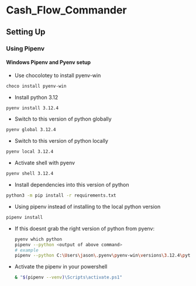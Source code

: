# Cash_Flow_Commander

## Setting Up

### Using Pipenv

#### Windows Pipenv and Pyenv setup

- Use chocolotey to install pyenv-win

```bash
choco install pyenv-win
```

- Install python 3.12

```bash
pyenv install 3.12.4
```

- Switch to this version of python globally

```bash
pyenv global 3.12.4
```

- Switch to this version of python locally
  
```bash
pyenv local 3.12.4
```

- Activate shell with pyenv
  
```bash
pyenv shell 3.12.4
```

- Install dependencies into this version of python

```bash
python3 -m pip install -r requirements.txt
```

- Using pipenv instead of installing to the local python version

```bash
pipenv install
```

- If this doesnt grab the right version of python from pyenv:
  
  ```bash
  pyenv which python
  pipenv --python <output of above command>
  # example
  pipenv --python C:\Users\jason\.pyenv\pyenv-win\versions\3.12.4\python.exe install
  ```

- Activate the pipenv in your powershell

  ```bash
  & "$(pipenv --venv)\Scripts\activate.ps1"
  ```
